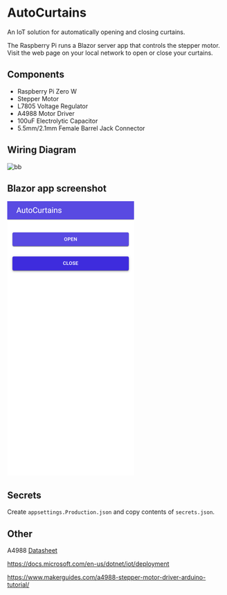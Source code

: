 # AutoCurtains

An IoT solution for automatically opening and closing curtains.

The Raspberry Pi runs a Blazor server app that controls the stepper motor. Visit the web page on your local network to open or close your curtains.

## Components

- Raspberry Pi Zero W
- Stepper Motor
- L7805 Voltage Regulator
- A4988 Motor Driver
- 100uF Electrolytic Capacitor
- 5.5mm/2.1mm Female Barrel Jack Connector

## Wiring Diagram

![bb](./schematics/AutoCurtains_bb.svg)


## Blazor app screenshot

![phone_screenshot](./misc/phone_screenshot.png)

## Secrets

Create `appsettings.Production.json` and copy contents of `secrets.json`.

## Other

A4988 [Datasheet](https://www.allegromicro.com/-/media/files/datasheets/a4988-datasheet.pdf)

https://docs.microsoft.com/en-us/dotnet/iot/deployment

https://www.makerguides.com/a4988-stepper-motor-driver-arduino-tutorial/
